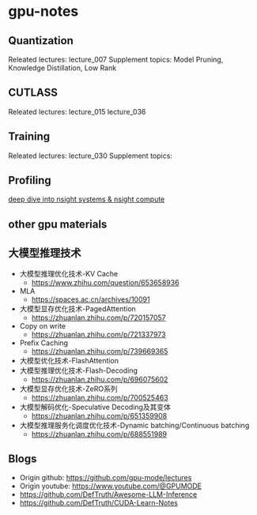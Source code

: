 # gpu-notes
## Quantization
Releated lectures: lecture_007
Supplement topics: Model Pruning, Knowledge Distillation, Low Rank 

## CUTLASS
Releated lectures: lecture_015 lecture_036

## Training
Releated lectures: lecture_030
Supplement topics: 

## Profiling
[deep dive into nsight systems & nsight compute](https://www.bilibili.com/video/BV13w411o7cu/?vd_source=0dbf2127104db17df5c266d1153eab03)

## other gpu materials

## 大模型推理技术
+ 大模型推理优化技术-KV Cache
  + https://www.zhihu.com/question/653658936
+ MLA
  + https://spaces.ac.cn/archives/10091
+ 大模型显存优化技术-PagedAttention
  + https://zhuanlan.zhihu.com/p/720157057
+ Copy on write
  + https://zhuanlan.zhihu.com/p/721337973
+ Prefix Caching
  + https://zhuanlan.zhihu.com/p/739669365
+ 大模型优化技术-FlashAttention
+ 大模型推理优化技术-Flash-Decoding
  + https://zhuanlan.zhihu.com/p/696075602
+ 大模型显存优化技术-ZeRO系列
  + https://zhuanlan.zhihu.com/p/700525463
+ 大模型解码优化-Speculative Decoding及其变体
  + https://zhuanlan.zhihu.com/p/651359908
+ 大模型推理服务化调度优化技术-Dynamic batching/Continuous batching
  + https://zhuanlan.zhihu.com/p/688551989

## Blogs
+ Origin github: https://github.com/gpu-mode/lectures
+ Origin youtube: https://www.youtube.com/@GPUMODE
+ https://github.com/DefTruth/Awesome-LLM-Inference
+ https://github.com/DefTruth/CUDA-Learn-Notes
